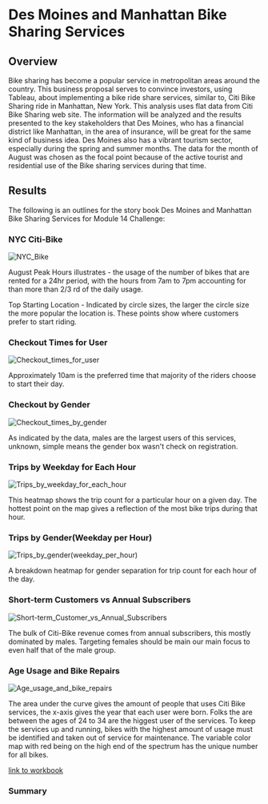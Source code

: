 # Des Moines and Manhattan Bike Sharing Services

## Overview
Bike sharing has become a popular service in metropolitan areas around the country. This business proposal serves to convince investors, using Tableau, about implementing a bike ride share services, similar to, Citi Bike Sharing ride in Manhattan, New York.  This analysis uses flat data from Citi Bike Sharing web site. The information will be analyzed and the results presented to the key stakeholders that Des Moines, who has a financial district like Manhattan, in the area of insurance, will be great for the same kind of business idea. Des Moines also has a vibrant tourism sector, especially during the spring and summer months. The data for the month of August was chosen as the focal point because of the active tourist and residential use of the Bike sharing services during that time. 

## Results
The following is an outlines for the story book Des Moines and Manhattan Bike Sharing Services for Module 14 Challenge:

### NYC Citi-Bike
![NYC_Bike](https://user-images.githubusercontent.com/78861458/119277233-72585680-bbec-11eb-92d6-d78bc10708bb.png)

August Peak Hours illustrates - the usage of the number of bikes that are rented for a 24hr period, with the hours from 7am to 7pm accounting for than more than 2/3 rd of the daily usage.

Top Starting Location - Indicated by circle sizes, the larger the circle size the more popular the location is. These points show where customers prefer to start riding.

### Checkout Times for User
![Checkout_times_for_user](https://user-images.githubusercontent.com/78861458/119277682-0e835d00-bbef-11eb-8a3f-e1150d9a620e.png)

Approximately 10am is the preferred time that majority of the riders choose to start their day.

### Checkout by Gender
![Checkout_times_by_gender](https://user-images.githubusercontent.com/78861458/119278255-198bbc80-bbf2-11eb-89a2-4ea6f997f937.png)

As indicated by the data, males are the largest users of this services, unknown, simple means the gender box wasn't check on registration.

### Trips by Weekday for Each Hour
![Trips_by_weekday_for_each_hour](https://user-images.githubusercontent.com/78861458/119278519-cadf2200-bbf3-11eb-96e4-0e3107ef8cb8.png)

This heatmap shows the trip count for a particular hour on a given day. The hottest point on the map gives a reflection of the most bike trips during that hour.

### Trips by Gender(Weekday per Hour)
![Trips_by_gender(weekday_per_hour)](https://user-images.githubusercontent.com/78861458/119278836-d03d6c00-bbf5-11eb-8b89-daba166a5c21.png)

A breakdown heatmap for gender separation for trip count for each hour of the day.

### Short-term Customers vs Annual Subscribers
![Short-term_Customer_vs_Annual_Subscribers](https://user-images.githubusercontent.com/78861458/119279241-65d9fb00-bbf8-11eb-9d96-cfc2d3a39c90.png)

The bulk of Citi-Bike revenue comes from annual subscribers, this mostly dominated by males. Targeting females should be main our main focus to even half that of the male group.

### Age Usage and Bike Repairs
![Age_usage_and_bike_repairs](https://user-images.githubusercontent.com/78861458/119279509-33310200-bbfa-11eb-84b2-a253b5793553.png)

The area under the curve gives the amount of people that uses Citi Bike services, the x-axis gives the year that each user were born. Folks the are between the ages of 24 to 34 are the higgest user of the services.
To keep the services up and running, bikes with the highest amount of usage must be identified and taken out of service for maintenance. The variable color map with red being on the high end of the spectrum has the unique number for all bikes.

[link to workbook](https://public.tableau.com/profile/patrick.dawson#!/vizhome/DesMoinesandManhattanBikeSharing/DesMoinesandManhattanBikeSharingServices?publish=yes)

### Summary


